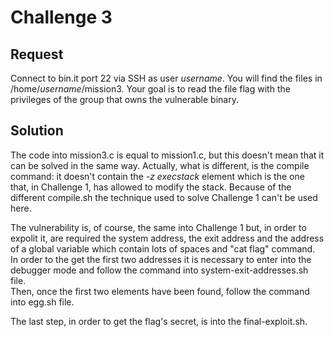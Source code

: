 <h1>Challenge 3</h1>
<h2>Request</h2>
Connect to bin.it port 22 via SSH as user <em>username</em>. 
You will find the files in /home/<em>username</em>/mission3. Your goal 
is to read the file flag with the privileges of the group that owns the 
vulnerable binary.

<h2>Solution</h2>
The code into mission3.c is equal to mission1.c, but this doesn't mean that
it can be solved in the same way. Actually, what is different, is the compile command:
it doesn't contain the <em>-z execstack</em> element which is the one that, in Challenge 1, 
has allowed to modify the stack. Because of the different compile.sh the technique used to 
solve Challenge 1 can't be used here.

The vulnerability is, of course, the same into Challenge 1 but, in order to expolit it,
are required the system address, the exit address and the address of a global variable
which contain lots of spaces and "cat flag" command.<br>
In order to the get the first two addresses it is necessary to enter into the debugger
mode and follow the command into system-exit-addresses.sh file.<br>
Then, once the first two elements have been found, follow the command into egg.sh file. <br>

The last step, in order to get the flag's secret, is into the final-exploit.sh.
